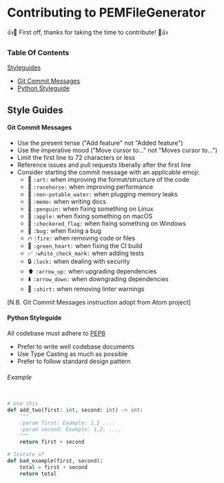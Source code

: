 # Contributing to PEMFileGenerator

:+1::tada: First off, thanks for taking the time to contribute! :tada::+1:

### Table Of Contents
[Styleguides](#styleguides)
  * [Git Commit Messages](#git-commit-messages)
  * [Python Styleguide](#python-styleguide)
## Style Guides
#### Git Commit Messages
* Use the present tense ("Add feature" not "Added feature")
* Use the imperative mood ("Move cursor to..." not "Moves cursor to...")
* Limit the first line to 72 characters or less
* Reference issues and pull requests liberally after the first line
* Consider starting the commit message with an applicable emoji:
    * :art: `:art:` when improving the format/structure of the code
    * :racehorse: `:racehorse:` when improving performance
    * :non-potable_water: `:non-potable_water:` when plugging memory leaks
    * :memo: `:memo:` when writing docs
    * :penguin: `:penguin:` when fixing something on Linux
    * :apple: `:apple:` when fixing something on macOS
    * :checkered_flag: `:checkered_flag:` when fixing something on Windows
    * :bug: `:bug:` when fixing a bug
    * :fire: `:fire:` when removing code or files
    * :green_heart: `:green_heart:` when fixing the CI build
    * :white_check_mark: `:white_check_mark:` when adding tests
    * :lock: `:lock:` when dealing with security
    * :arrow_up: `:arrow_up:` when upgrading dependencies
    * :arrow_down: `:arrow_down:` when downgrading dependencies
    * :shirt: `:shirt:` when removing linter warnings
    
[N.B. Git Commit Messages instruction adopt from Atom project]

#### Python Styleguide
All codebase must adhere to [PEP8](https://www.python.org/dev/peps/pep-0008/)
- Prefer to write well codebase documents 
- Use Type Casting as much as possible
- Prefer to follow standard design pattern
###### Example
```python

# Use this 
def add_two(first: int, second: int) -> int:
    """
    :param first: Example: 1,2 .... 
    :param second: Example: 1,2, ....
    """
    return first + second

# Instate of  
def bad_example(first, second):
    total = first + second
    return total
```